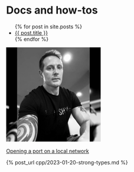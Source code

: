 # Docs and how-tos

<ul>
  {% for post in site.posts %}
    <li>
      <a href="{{ post.url }}">{{ post.title }}</a>
    </li>
  {% endfor %}
</ul>

<img src="assets/mstile_avatar_768.webp" alt="avatar" width="256" height="256"/>

[Opening a port on a local network](network/open-port.html)

{% post_url cpp/2023-01-20-strong-types.md %}
